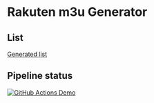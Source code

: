 # Rakuten m3u Generator 

## List
[Generated list](output/rakuten.m3u)

## Pipeline status
[![GitHub Actions Demo](https://github.com/pandvan/rakuten-m3u-generator/actions/workflows/pipeline.yml/badge.svg)](https://github.com/pandvan/rakuten-m3u-generator/actions/workflows/pipeline.yml)
